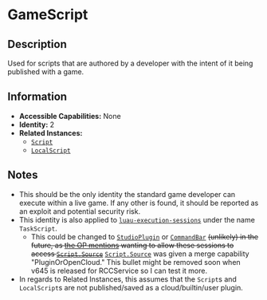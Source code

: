 # GameScript

## Description
Used for scripts that are authored by a developer with the intent of it being published with a game.

## Information
- **Accessible Capabilities:** None
- **Identity:** 2
- **Related Instances:**
  - [`Script`](https://create.roblox.com/docs/reference/engine/classes/Script)
  - [`LocalScript`](https://create.roblox.com/docs/reference/engine/classes/LocalScript)

## Notes
- This should be the only identity the standard game developer can execute within a live game. If any other is found, it should be reported as an exploit and potential security risk.
- This identity is also applied to [`luau-execution-sessions`](https://devforum.roblox.com/t/beta-open-cloud-engine-api-for-executing-luau/3172185) under the name `TaskScript`.
  - This could be changed to [`StudioPlugin`](5%20-%20StudioPlugin.md) or [`CommandBar`](5%20-%20CommandBar.md) ~~(unlikely) in the future, as [the OP mentions](https://devforum.roblox.com/t/beta-open-cloud-engine-api-for-executing-luau/3172185#:~:text=to%2030%20seconds.-,Script.Source%20is%20not%20accessible%20(we%20know%20how%20important%20this%20is%20to%20testing%20workflows%2C%20so%20we%E2%80%99re%20actively%20working%20on%20a%20fix%20here),-Questions%2C%20Feedback) wanting to allow these sessions to access [`Script.Source`](https://create.roblox.com/docs/reference/engine/classes/Script#Source)~~ [`Script.Source`](https://create.roblox.com/docs/reference/engine/classes/Script#Source) was given a merge capability "PluginOrOpenCloud." This bullet might be removed soon when v645 is released for RCCService so I can test it more.
- In regards to Related Instances, this assumes that the `Script`s and `LocalScript`s are not published/saved as a cloud/builtin/user plugin.
